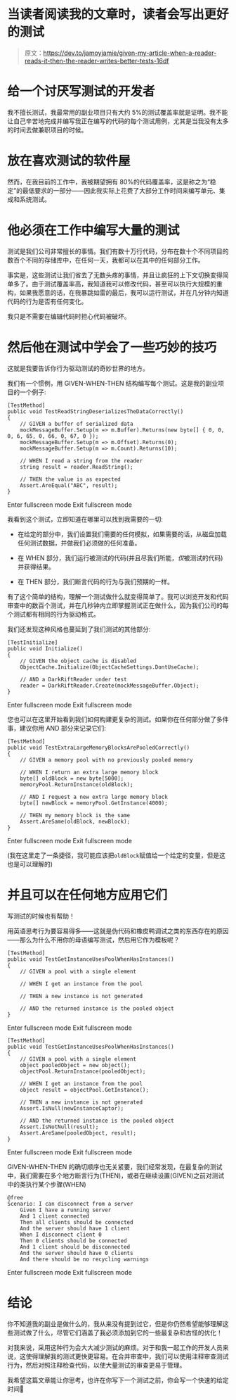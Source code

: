 # 当读者阅读我的文章时，读者会写出更好的测试

> 原文：<https://dev.to/jamoyjamie/given-my-article-when-a-reader-reads-it-then-the-reader-writes-better-tests-16df>

# 给一个讨厌写测试的开发者

我不擅长测试，我最常用的副业项目只有大约 5%的测试覆盖率就是证明。我不能让自己辛苦地完成并编写我正在编写的代码的每个测试用例，尤其是当我没有太多的时间去做兼职项目的时候。

# 放在喜欢测试的软件屋

然而，在我目前的工作中，我被期望拥有 80%的代码覆盖率，这是称之为“稳定”的最低要求的一部分——因此我实际上花费了大部分工作时间来编写单元、集成和系统测试。

# 他必须在工作中编写大量的测试

测试是我们公司非常擅长的事情。我们有数十万行代码，分布在数十个不同项目的数百个不同的存储库中，在任何一天，我都可以在其中的任何部分工作。

事实是，这些测试让我们省去了无数头疼的事情，并且让疯狂的上下文切换变得简单多了。由于测试覆盖率高，我知道我可以修改代码，甚至可以执行大规模的重构，如果我愿意的话，在我暴跳如雷的最后，我可以运行测试，并在几分钟内知道代码的行为是否有任何变化。

我只是不需要在编辑代码时担心代码被破坏。

# 然后他在测试中学会了一些巧妙的技巧

这就是我要告诉你行为驱动测试的奇妙世界的地方。

我们有一个惯例，用 GIVEN-WHEN-THEN 结构编写每个测试。这是我的副业项目的一个例子:

```
[TestMethod]
public void TestReadStringDeserializesTheDataCorrectly()
{
    // GIVEN a buffer of serialized data
    mockMessageBuffer.Setup(m => m.Buffer).Returns(new byte[] { 0, 0, 0, 6, 65, 0, 66, 0, 67, 0 });
    mockMessageBuffer.Setup(m => m.Offset).Returns(0);
    mockMessageBuffer.Setup(m => m.Count).Returns(10);

    // WHEN I read a string from the reader
    string result = reader.ReadString();

    // THEN the value is as expected
    Assert.AreEqual("ABC", result);
} 
```

Enter fullscreen mode Exit fullscreen mode

我看到这个测试，立即知道在哪里可以找到我需要的一切:

*   在给定的部分中，我们设置我们需要的任何模拟，如果需要的话，从磁盘加载任何测试数据，并做我们必须做的任何准备。

*   在 WHEN 部分，我们运行被测试的代码(并且尽我们所能，*仅*被测试的代码)并获得结果。

*   在 THEN 部分，我们断言代码的行为与我们预期的一样。

有了这个简单的结构，理解一个测试做什么就变得简单了。我可以浏览开发和代码审查中的数百个测试，并在几秒钟内立即掌握测试正在做什么，因为我们公司的每个测试都有相同的行为驱动格式。

我们还发现这种风格也蔓延到了我们测试的其他部分:

```
[TestInitialize]
public void Initialize()
{
    // GIVEN the object cache is disabled
    ObjectCache.Initialize(ObjectCacheSettings.DontUseCache);

    // AND a DarkRiftReader under test
    reader = DarkRiftReader.Create(mockMessageBuffer.Object);
} 
```

Enter fullscreen mode Exit fullscreen mode

您也可以在这里开始看到我们如何构建更复杂的测试。如果你在任何部分做了多件事，建议你用 AND 部分来记录它们:

```
[TestMethod]
public void TestExtraLargeMemoryBlocksArePooledCorrectly()
{
    // GIVEN a memory pool with no previously pooled memory

    // WHEN I return an extra large memory block
    byte[] oldBlock = new byte[5000];
    memoryPool.ReturnInstance(oldBlock);

    // AND I request a new extra large memory block
    byte[] newBlock = memoryPool.GetInstance(4000);

    // THEN my memory block is the same
    Assert.AreSame(oldBlock, newBlock);
} 
```

Enter fullscreen mode Exit fullscreen mode

(我在这里走了一条捷径，我可能应该把`oldBlock`赋值给一个给定的变量，但是这也是可以理解的)

# 并且可以在任何地方应用它们

写测试的时候也有帮助！

用英语思考行为要容易得多——这就是伪代码和橡皮鸭调试之类的东西存在的原因——那么为什么不用你的母语编写测试，然后用它作为模板呢？

```
[TestMethod]
public void TestGetInstanceUsesPoolWhenHasInstances()
{
    // GIVEN a pool with a single element

    // WHEN I get an instance from the pool

    // THEN a new instance is not generated

    // AND the returned instance is the pooled object
} 
```

Enter fullscreen mode Exit fullscreen mode

```
[TestMethod]
public void TestGetInstanceUsesPoolWhenHasInstances()
{
    // GIVEN a pool with a single element
    object pooledObject = new object();
    objectPool.ReturnInstance(pooledObject);

    // WHEN I get an instance from the pool
    object result = objectPool.GetInstance();

    // THEN a new instance is not generated
    Assert.IsNull(newInstanceCaptor);

    // AND the returned instance is the pooled object
    Assert.IsNotNull(result);
    Assert.AreSame(pooledObject, result);
} 
```

Enter fullscreen mode Exit fullscreen mode

GIVEN-WHEN-THEN 的确切顺序也无关紧要，我们经常发现，在最复杂的测试中，我们需要在多个地方断言行为(THEN)，或者在继续设置(GIVEN)之前对测试中的类执行某个步骤(WHEN)

```
@free
Scenario: I can disconnect from a server
    Given I have a running server
    And 1 client connected
    Then all clients should be connected
    And the server should have 1 client
    When I disconnect client 0
    Then 0 clients should be connected
    And 1 client should be disconnected
    And the server should have 0 clients
    And there should be no recycling warnings 
```

Enter fullscreen mode Exit fullscreen mode

# 结论

你不知道我的副业是做什么的，我从来没有提到过它，但是你仍然希望能够理解这些测试做了什么，尽管它们涵盖了我必须添加到它的一些最复杂和古怪的优化！

对我来说，采用这种行为会大大减少测试的麻烦。对于和我一起工作的开发人员来说，这使得理解我的测试更快更容易。在合并审查中，我们可以使用注释审查测试行为，然后对照注释检查代码，以使大量测试的审查更易于管理。

我希望这篇文章能让你思考，也许在你写下一个测试之前，你会写一个快速的给定时间🙂